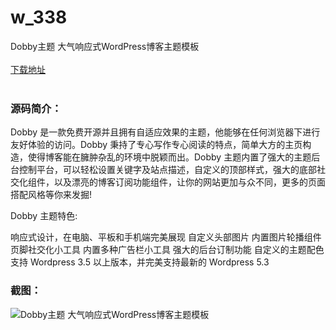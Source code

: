 # w_338
Dobby主题 大气响应式WordPress博客主题模板
<br/></br>
[下载地址](https://www.uuid2.com/338.html "下载地址")
<br/></br>
<h3>源码简介：</h3>
<p>Dobby 是一款免费开源并且拥有自适应效果的主题，他能够在任何浏览器下进行友好体验的访问。Dobby 秉持了专心写作专心阅读的特点，简单大方的主页构造，使得博客能在臃肿杂乱的环境中脱颖而出。Dobby 主题内置了强大的主题后台控制平台，可以轻松设置关键字及站点描述，自定义的顶部样式，强大的底部社交化组件，以及漂亮的博客订阅功能组件，让你的网站更加与众不同，更多的页面搭配风格等你来发掘!

Dobby 主题特色:<p>
<p>响应式设计，在电脑、平板和手机端完美展现 自定义头部图片 内置图片轮播组件 页脚社交化小工具 内置多种广告栏小工具 强大的后台订制功能 自定义的主题配色 支持 Wordpress 3.5 以上版本，并完美支持最新的 Wordpress 5.3<p>
<h3>截图：</h3>
<img src="https://www.uuid2.com/wp-content/uploads/img/202105/f4bbca5975.jpg" alt="Dobby主题 大气响应式WordPress博客主题模板">
